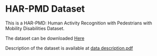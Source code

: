 # HAR-PMD Dataset

This is a HAR-PMD: Human Activity Recognition with Pedestrians with Mobility Disabilities Dataset. 

The dataset can be downloaded [Here](https://doi.org/10.5281/zenodo.7935156)

Description of the dataset is available at [data description.pdf]([https://github.com/harpmdanonymous/HAR-PMD-Dataset/blob/main/ReadMe.pdf](https://github.com/harpmdanonymous/HAR-PMD/blob/main/data_description_ver14.pdf))
